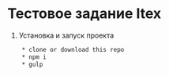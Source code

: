 # Тестовое задание Itex

1. Установка и запуск проекта

```bash
    * clone or download this repo
    * npm i
    * gulp
```
